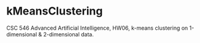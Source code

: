 # kMeansClustering
CSC 546 Advanced Artificial Intelligence, HW06, k-means clustering on 1-dimensional &amp; 2-dimensional data.
